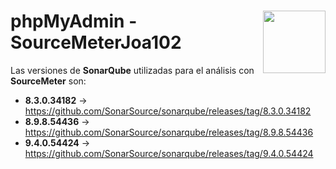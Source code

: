 # <img src="https://upload.wikimedia.org/wikipedia/commons/thumb/4/4f/PhpMyAdmin_logo.svg/1200px-PhpMyAdmin_logo.svg.png?20161018142601" align="right" width="100">phpMyAdmin - SourceMeterJoa102

Las versiones de **SonarQube** utilizadas para el análisis con **SourceMeter** son:

-   **8.3.0.34182** -\> <https://github.com/SonarSource/sonarqube/releases/tag/8.3.0.34182>
-   **8.9.8.54436** -\> <https://github.com/SonarSource/sonarqube/releases/tag/8.9.8.54436>
-   **9.4.0.54424** -\> <https://github.com/SonarSource/sonarqube/releases/tag/9.4.0.54424>

